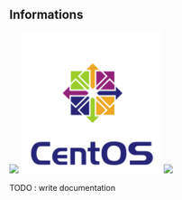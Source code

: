 ## Informations 

<img src="http://www.shinken-monitoring.org/fichiers/img/mascot.png" height="250px">
<img src="https://raw.githubusercontent.com/docker-library/docs/master/centos/logo.png" height="250px">
<img src="http://blog.docker.com/wp-content/uploads/2013/06/Docker-logo-011.png" height="250px">

TODO : write documentation
